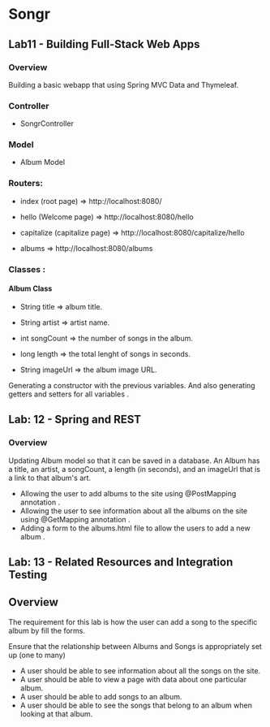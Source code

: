# Songr

## Lab11 - Building Full-Stack Web Apps

### Overview 

Building a basic webapp that using Spring MVC Data and Thymeleaf.


### Controller

- SongrController

### Model

- Album Model

### Routers:

- index (root page) => http://localhost:8080/

- hello (Welcome page) => http://localhost:8080/hello

- capitalize (capitalize page) => http://localhost:8080/capitalize/hello

- albums => http://localhost:8080/albums

### Classes :

#### Album Class 

- String title => album title.

- String artist => artist name.

- int songCount => the number of songs in the album.

- long length =>  the total lenght of songs in seconds.

- String imageUrl => the album image URL.

Generating a constructor with the previous variables. And also generating getters and setters for all variables . 





## Lab: 12 - Spring and REST

### Overview 

Updating Album model so that it can be saved in a database.
An Album has a title, an artist, a songCount, a length (in seconds), and an imageUrl that is a link to that album's art.
- Allowing the user to add albums to the site using @PostMapping annotation .  
- Allowing the user to see information about all the albums on the site using @GetMapping annotation .
- Adding a form to the albums.html file to allow the users to add a new album .


## Lab: 13 - Related Resources and Integration Testing

## Overview

The requirement for this lab is how the user can add a song to the specific album by fill the forms.

Ensure that the relationship between Albums and Songs is appropriately set up (one to many)

- A user should be able to see information about all the songs on the site.
- A user should be able to view a page with data about one particular album.
- A user should be able to add songs to an album.
- A user should be able to see the songs that belong to an album when looking at that album.

